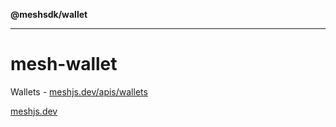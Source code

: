 **@meshsdk/wallet**

***

# mesh-wallet

Wallets - [meshjs.dev/apis/wallets](https://meshjs.dev/apis/wallets)

[meshjs.dev](https://meshjs.dev/)
